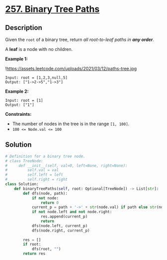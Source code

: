 # [257. Binary Tree Paths](https://leetcode.com/problems/binary-tree-paths/description/?envType=problem-list-v2&envId=backtracking)

## Description


Given the `root` of a binary tree, return *all root-to-leaf paths in **any order***.

A **leaf** is a node with no children.

**Example 1:**

!https://assets.leetcode.com/uploads/2021/03/12/paths-tree.jpg

```
Input: root = [1,2,3,null,5]
Output: ["1->2->5","1->3"]

```

**Example 2:**

```
Input: root = [1]
Output: ["1"]

```

**Constraints:**

- The number of nodes in the tree is in the range `[1, 100]`.
- `100 <= Node.val <= 100`


## Solution

```python
# Definition for a binary tree node.
# class TreeNode:
#     def __init__(self, val=0, left=None, right=None):
#         self.val = val
#         self.left = left
#         self.right = right
class Solution:
    def binaryTreePaths(self, root: Optional[TreeNode]) -> List[str]:
        def dfs(node, path):
            if not node:
                return 0
            current_p = path + '->' + str(node.val) if path else str(node.val)
            if not node.left and not node.right:
                res.append(current_p)
                return
            dfs(node.left, current_p)
            dfs(node.right, current_p)
        
        res = []
        if root:
            dfs(root, "")
        return res

```

